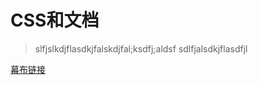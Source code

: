 # CSS和文档

> slfjslkdjflasdkjfalskdjfal;ksdfj;aldsf
> sdlfjalsdkjflasdfjl

[幕布链接](https://mubu.com/doc/wlFipTctO0)